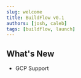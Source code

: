 ```yaml
---
slug: welcome
title: BuildFlow v0.1
authors: [josh, caleb]
tags: [buildflow, launch]
---
```


## What's New

- GCP Support
